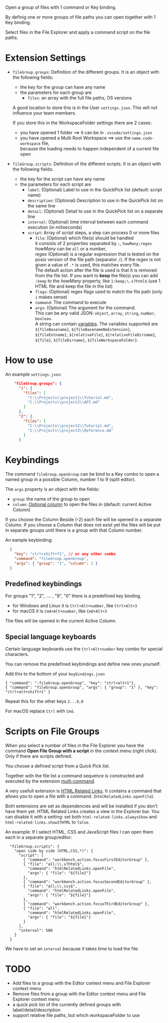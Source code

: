 Open a group of files with 1 command or Key binding.

By definig one or more groups of file paths you can open together with 1 Key binding.

Select files in the File Explorer and apply a command script on the file paths.

# Extension Settings

* `fileGroup.groups`: Definition of the different groups. It is an object with the following fields:
    * the key for the group can have any name
    * the parameters for each group are
        * `files`: an array with the full file paths, OS versions

    A good location to store this is in the User `settings.json`. This will not influence your team members.

    If you store this in the WorkspaceFolder settings there are 2 cases:

    * you have opened 1 folder ==> it can be in `.vscode/settings.json`
    * you have opened a Multi Root Workspace ==> use the `name.code-workspace` file,<br/>
      because the loading needs to happen independent of a current file open

* `fileGroup.scripts`: Definition of the different scripts. It is an object with the following fields:
    * the key for the script can have any name
    * the parameters for each script are
        * `label`: (Optional) Label to use in the QuickPick list (default: script name)
        * `description`: (Optional) Description to use in the QuickPick list on the same line
        * `detail`: (Optional) Detail to use in the QuickPick list on a separate line
        * `interval`: (Optional) time interval between each command execution (in miliseconds)
        * `script`: Array of script steps, a step can process 0 or more files
            * `file`: (Optional) which file(s) should be handled<br/>
              it consists of 2 properties separated by `;`, `howMany;regex`<br/>
              _howMany_ can be `all` or a number,<br/>
              _regex_ (Optional) is a regular expression that is tested on the posix version of the file path (separator `/`). If the _regex_ is not given a value of `.*` is used, this matches every file.<br/>
              The default action after the file is used is that it is removed from the file list. If you want to **keep** the file(s) you can add `:keep` to the _howMany_ property, like `1:keep;\.x?html$` (use 1 HTML file and keep the file in the list)
            * `flags`: (Optional) regex flags used to match the file path (only `i` makes sense)
            * `command`: The command to execute
            * `args`: (Optional) The argument for the command.<br/>
              This can be any valid JSON: `object`, `array`, `string`, `number`, `boolean`.<br/>
              A string can contain [variables](https://code.visualstudio.com/docs/editor/variables-reference). The variables supported are `${fileBasename}`, `${fileBasenameNoExtension}`, `${fileExtname}`, `${relativeFile}`, `${relativeFileDirname}`, `${file}`, `${fileDirname}`, `${fileWorkspaceFolder}`.

# How to use

An example `settings.json`:

```json
    "fileGroup.groups": {
      "1": {
        "files": [
          "C:\\Projects\\project1\\Tutorial.md",
          "C:\\Projects\\project2\\API.md"
        ]
      },
      "2": {
        "files": [
          "C:\\Projects\\project2\\Tutorial.md",
          "C:\\Projects\\project3\\Reference.md"
        ]
      }
```

# Keybindings

The command `fileGroup.openGroup` can be bind to a Key combo to open a named group in a possible Column, number 1 to 9 (split editor).

The `args` property is an object with the fields:

* `group`: the name of the group to open
* `column`: [Optional column](https://code.visualstudio.com/api/references/vscode-api#ViewColumn) to open the files in (default: current Active Column)

If you choose the Column Beside (-2) each file will be opened in a separate Column. If you choose a Column that does not exist yet the files will be put in separate groups until there is a group with that Column number.

An eample keybinding:

```json
  {
    "key": "ctrl+shift+f1", // or any other combo
    "command": "fileGroup.openGroup",
    "args": { "group": "1", "column": 2 }
  }
```

## Predefined keybindings

For groups "1", "2", .... , "9", "0" there is a predefined key binding.

* for Windows and Linux it is `Ctrl+Alt+number`, like `Ctrl+Alt+3`
* for macOS it is `Cmd+Alt+number`, like `Cmd+Alt+3`

The files will be opened in the current Active Column.

## Special language keyboards

Certain language keyboards use the `Ctrl+Alt+number` key combo for special characters.

You can remove the predefined keybindings and define new ones yourself.

Add this to the bottom of your `keybindings.json`

```
{ "command": "-fileGroup.openGroup", "key": "ctrl+alt+1"},
{ "command": "fileGroup.openGroup", "args": { "group": "1" }, "key": "ctrl+alt+shift+1" }
```

Repeat this for the other keys `2...9,0`

For macOS replace `Ctrl` with `Cmd`.

# Scripts on File Groups

When you select a number of files in the File Explorer you have the command **Open File Group with a script** in the context menu (right click). Only if there are scripts defined.

You choose a defined script from a Quick Pick list.

Together with the file list a command sequence is constructed and executed by the extension [multi-command](https://marketplace.visualstudio.com/items?itemName=ryuta46.multi-command).

A very usefull extension is [HTML Related Links](https://marketplace.visualstudio.com/items?itemName=rioj7.html-related-links). It contains a command that allows you to open a file with a command. (`htmlRelatedLinks.openFile`).

Both extensions are set as dependencies and will be installed if you don't have them yet. HTML Related Links creates a view in the Explorer bar. You can disable it with a setting: set both `html-related-links.alwaysShow` and `html-related-links.showIfHTML` to `false`.

An example: If I select HTML, CSS and JavaScript files I can open them each in a separate group/editor:

```
  "fileGroup.scripts": {
    "open side by side (HTML,CSS,*)": {
      "script": [
        { "command": "workbench.action.focusFirstEditorGroup" },
        { "file": "all;\\.x?html$",
          "command": "htmlRelatedLinks.openFile",
          "args": { "file": "${file}"}
        },
        { "command": "workbench.action.focusSecondEditorGroup" },
        { "file": "all;\\.css$",
          "command": "htmlRelatedLinks.openFile",
          "args": { "file": "${file}"}
        },
        { "command": "workbench.action.focusThirdEditorGroup" },
        { "file": "all",
          "command": "htmlRelatedLinks.openFile",
          "args": { "file": "${file}"}
        }
      ],
      "interval": 500
    }
  }
```

We have to set an `interval` because it takes time to load the file.


# TODO

* Add files to a group with the Editor context menu and File Explorer context menu
* Remove files from a group with the Editor context menu and File Explorer context menu
* a quick pick list of the currently defined groups with label/detail/description
* support relative file paths, but which workspaceFolder to use